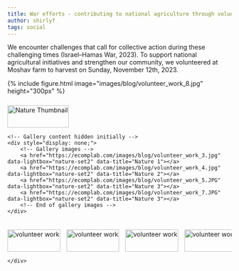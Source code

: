 ```yaml
---
title: War efforts - contributing to national agriculture through volunteer work.
author: shirlyf
tags: social
---
```

<!-- community -->

We encounter challenges that call for collective action during these challenging times (Israel–Hamas War, 2023). To support national agricultural initiatives and strengthen our community, we volunteered at Moshav farm to harvest on Sunday, November 12th, 2023.

{%
  include figure.html
  image="images/blog/volunteer_work_8.jpg"
  height="300px"
%}


<div class="scrollable-gallery">
    <div class="thumbnails">
        <!-- Single thumbnail representing the gallery -->
        <a href="https://ecomplab.com/images/blog/volunteer_work_6.JPG" data-lightbox="nature-set2" data-title="Open Gallery">
            <img src="https://ecomplab.com/images/blog/volunteer_work_6.JPG" alt="Nature Thumbnail" style="width:100%; max-width:100%; display:block; margin:auto;">
        </a>
        <!-- End of single thumbnail -->
    </div>
    
    <!-- Gallery content hidden initially -->
    <div style="display: none;">
        <!-- Gallery images -->
        <a href="https://ecomplab.com/images/blog/volunteer_work_3.jpg" data-lightbox="nature-set2" data-title="Nature 1"></a>
        <a href="https://ecomplab.com/images/blog/volunteer_work_4.jpg" data-lightbox="nature-set2" data-title="Nature 2"></a>
        <a href="https://ecomplab.com/images/blog/volunteer_work_5.JPG" data-lightbox="nature-set2" data-title="Nature 3"></a>
        <a href="https://ecomplab.com/images/blog/volunteer_work_7.JPG" data-lightbox="nature-set2" data-title="Nature 3"></a>
        <!-- End of gallery images -->
    </div>
</div>

<div class="scrollable-gallery">
    <div class="thumbnails">
        
<!-- Repeat this block for each image in the set -->

<a href="https://ecomplab.com/images/blog/volunteer_work_3.jpg" data-lightbox="nature-set" data-title="Photo 1">
        <img src="https://ecomplab.com/images/blog/volunteer_work_3.jpg" alt="volunteer work" style="width:100%;max-width:300px">
</a>
<a href="https://ecomplab.com/images/blog/volunteer_work_4.jpg" data-lightbox="nature-set" data-title="Photo 2">
    <img src="https://ecomplab.com/images/blog/volunteer_work_4.jpg" alt="volunteer work" style="width:100%;max-width:300px">
</a>
<a href="https://ecomplab.com/images/blog/volunteer_work_5.JPG" data-lightbox="nature-set" data-title="Photo 3">
    <img src="https://ecomplab.com/images/blog/volunteer_work_5.JPG" alt="volunteer work" style="width:100%;max-width:300px">
</a>
<a href="https://ecomplab.com/images/blog/volunteer_work_6.JPG" data-lightbox="nature-set" data-title="Photo 4">
    <img src="https://ecomplab.com/images/blog/volunteer_work_6.JPG" alt="volunteer work" style="width:100%;max-width:300px">
</a>
<a href="https://ecomplab.com/images/blog/volunteer_work_7.JPG" data-lightbox="nature-set" data-title="Photo 5">
    <img src="https://ecomplab.com/images/blog/volunteer_work_7.JPG" alt="volunteer work" style="width:100%;max-width:300px">
</a>
<a href="https://ecomplab.com/images/blog/volunteer_work_9.jpg" data-lightbox="nature-set" data-title="Photo 6">
    <img src="https://ecomplab.com/images/blog/volunteer_work_9.jpg" alt="volunteer work" style="width:100%;max-width:300px">
</a>
<a href="https://ecomplab.com/images/blog/volunteer_work_10.jpg" data-lightbox="nature-set" data-title="Photo 7">
    <img src="https://ecomplab.com/images/blog/volunteer_work_10.jpg" alt="volunteer work" style="width:100%;max-width:300px">
</a>
<a href="https://ecomplab.com/images/blog/volunteer_work_11.jpg" data-lightbox="nature-set" data-title="Photo 8">
    <img src="https://ecomplab.com/images/blog/volunteer_work_11.jpg" alt="volunteer work" style="width:100%;max-width:300px">
</a>
<a href="https://ecomplab.com/images/blog/volunteer_work_1.jpeg" data-lightbox="nature-set" data-title="Photo 9">
    <img src="https://ecomplab.com/images/blog/volunteer_work_1.jpeg" alt="volunteer work" style="width:100%;max-width:300px">
</a>
<a href="https://ecomplab.com/images/blog/volunteer_work_2.jpeg" data-lightbox="nature-set" data-title="Photo 10">
    <img src="https://ecomplab.com/images/blog/volunteer_work_2.jpeg" alt="volunteer work" style="width:100%;max-width:300px">
</a>
<a href="https://ecomplab.com/images/blog/volunteer_work_8.jpg" data-lightbox="nature-set" data-title="Photo 11">
    <img src="https://ecomplab.com/images/blog/volunteer_work_8.jpg" alt="volunteer work" style="width:100%;max-width:300px">
</a>
        
    </div>
</div>


<!-- Lightbox2 JS and CSS -->
<link href="https://cdnjs.cloudflare.com/ajax/libs/lightbox2/2.11.3/css/lightbox.min.css" rel="stylesheet">
<script src="https://cdnjs.cloudflare.com/ajax/libs/lightbox2/2.11.3/js/lightbox-plus-jquery.min.js"></script>



<!-- Additional CSS for Scrollable Gallery -->
<style>
    .scrollable-gallery {
        overflow-x: auto;
        white-space: nowrap;
        padding: 10px 0;
    }

    .thumbnails a {
        display: inline-block;
        margin-right: 10px;
    }

    .thumbnails img {
        width: 50px;
        height: 50px; /* Adjust the height as needed */
        vertical-align: middle;
    }
</style>


<!--- 
<img src="https://ecomplab.com/images/blog/volunteer_work_3.jpg" alt="Nature Thumbnail 2" style="width:100%;max-width:300px">
    <img src="https://ecomplab.com/images/blog/volunteer_work_4.jpg" alt="Nature Thumbnail 2" style="width:100%;max-width:300px">
    <img src="https://ecomplab.com/images/blog/blog/volunteer_work_5.JPG" alt="Nature Thumbnail 2" style="width:100%;max-width:300px">
    <img src="https://ecomplab.com/images/blog/volunteer_work_6.JPG" alt="Nature Thumbnail 2" style="width:100%;max-width:300px">   

<div style="display: flex; justify-content: center;">
    <img src="../images/blog/volunteer_work_3.jpg" style="width: 200px; margin: 10px;">
    <img src="../images/blog/volunteer_work_4.jpg" style="width: 200px; margin: 10px;">
    <img src="../images/blog/volunteer_work_5.JPG" style="width: 200px; margin: 10px;">
    <img src="../images/blog/volunteer_work_6.JPG" style="width: 200px; margin: 10px;">
    <img src="../images/blog/volunteer_work_7.JPG" style="width: 200px; margin: 10px;"> 
    <img src="../images/blog/volunteer_work_9.jpg" style="width: 200px; margin: 10px;">
    <img src="../images/blog/volunteer_work_10.jpg" style="width: 200px; margin: 10px;">
    <img src="../images/blog/volunteer_work_11.jpg" style="width: 200px; margin: 10px;">
    <img src="../images/blog/volunteer_work_1.jpeg" style="width: 200px; margin: 10px;">
    <img src="../images/blog/volunteer_work_2.jpeg" style="width: 200px; margin: 10px;">
    <img src="../images/blog/volunteer_work_8.jpg" style="width: 200px; margin: 10px;">
</div>
--->
